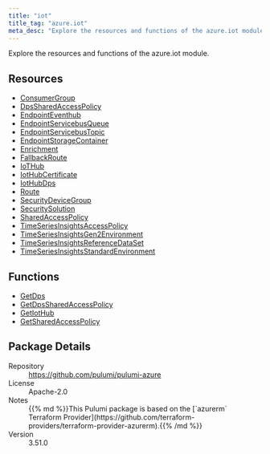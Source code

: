 ```yaml
---
title: "iot"
title_tag: "azure.iot"
meta_desc: "Explore the resources and functions of the azure.iot module."
---
```


<!-- WARNING: this file was generated by Pulumi Docs Generator. -->
<!-- Do not edit by hand unless you're certain you know what you are doing! -->

Explore the resources and functions of the azure.iot module.

<h2 id="resources">Resources</h2>
<ul class="api">
    <li><a href="consumergroup" title="ConsumerGroup"><span class="symbol resource"></span>ConsumerGroup</a></li>
    <li><a href="dpssharedaccesspolicy" title="DpsSharedAccessPolicy"><span class="symbol resource"></span>DpsSharedAccessPolicy</a></li>
    <li><a href="endpointeventhub" title="EndpointEventhub"><span class="symbol resource"></span>EndpointEventhub</a></li>
    <li><a href="endpointservicebusqueue" title="EndpointServicebusQueue"><span class="symbol resource"></span>EndpointServicebusQueue</a></li>
    <li><a href="endpointservicebustopic" title="EndpointServicebusTopic"><span class="symbol resource"></span>EndpointServicebusTopic</a></li>
    <li><a href="endpointstoragecontainer" title="EndpointStorageContainer"><span class="symbol resource"></span>EndpointStorageContainer</a></li>
    <li><a href="enrichment" title="Enrichment"><span class="symbol resource"></span>Enrichment</a></li>
    <li><a href="fallbackroute" title="FallbackRoute"><span class="symbol resource"></span>FallbackRoute</a></li>
    <li><a href="iothub" title="IoTHub"><span class="symbol resource"></span>IoTHub</a></li>
    <li><a href="iothubcertificate" title="IotHubCertificate"><span class="symbol resource"></span>IotHubCertificate</a></li>
    <li><a href="iothubdps" title="IotHubDps"><span class="symbol resource"></span>IotHubDps</a></li>
    <li><a href="route" title="Route"><span class="symbol resource"></span>Route</a></li>
    <li><a href="securitydevicegroup" title="SecurityDeviceGroup"><span class="symbol resource"></span>SecurityDeviceGroup</a></li>
    <li><a href="securitysolution" title="SecuritySolution"><span class="symbol resource"></span>SecuritySolution</a></li>
    <li><a href="sharedaccesspolicy" title="SharedAccessPolicy"><span class="symbol resource"></span>SharedAccessPolicy</a></li>
    <li><a href="timeseriesinsightsaccesspolicy" title="TimeSeriesInsightsAccessPolicy"><span class="symbol resource"></span>TimeSeriesInsightsAccessPolicy</a></li>
    <li><a href="timeseriesinsightsgen2environment" title="TimeSeriesInsightsGen2Environment"><span class="symbol resource"></span>TimeSeriesInsightsGen2Environment</a></li>
    <li><a href="timeseriesinsightsreferencedataset" title="TimeSeriesInsightsReferenceDataSet"><span class="symbol resource"></span>TimeSeriesInsightsReferenceDataSet</a></li>
    <li><a href="timeseriesinsightsstandardenvironment" title="TimeSeriesInsightsStandardEnvironment"><span class="symbol resource"></span>TimeSeriesInsightsStandardEnvironment</a></li>
</ul>

<h2 id="functions">Functions</h2>
<ul class="api">
    <li><a href="getdps" title="GetDps"><span class="symbol function"></span>GetDps</a></li>
    <li><a href="getdpssharedaccesspolicy" title="GetDpsSharedAccessPolicy"><span class="symbol function"></span>GetDpsSharedAccessPolicy</a></li>
    <li><a href="getiothub" title="GetIotHub"><span class="symbol function"></span>GetIotHub</a></li>
    <li><a href="getsharedaccesspolicy" title="GetSharedAccessPolicy"><span class="symbol function"></span>GetSharedAccessPolicy</a></li>
</ul>

<h2 id="package-details">Package Details</h2>
<dl class="package-details">
	<dt>Repository</dt>
	<dd><a href="https://github.com/pulumi/pulumi-azure">https://github.com/pulumi/pulumi-azure</a></dd>
	<dt>License</dt>
	<dd>Apache-2.0</dd>
	<dt>Notes</dt>
	<dd>{{% md %}}This Pulumi package is based on the [`azurerm` Terraform Provider](https://github.com/terraform-providers/terraform-provider-azurerm).{{% /md %}}</dd>
	<dt>Version</dt>
	<dd>3.51.0</dd>
</dl>

